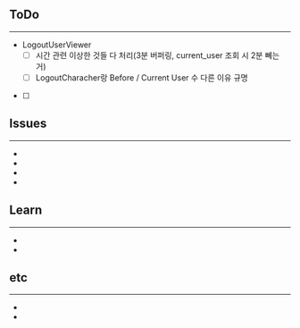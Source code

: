 ## ToDo
---
- LogoutUserViewer
	- [ ] 시간 관련 이상한 것들 다 처리(3분 버퍼링, current_user 조회 시 2분 뻬는 거)
	- [ ] LogoutCharacher랑 Before / Current User 수 다른 이유 규명
- [ ] 


## Issues
---
- 
- 
- 
- 

## Learn
---
- 
- 


## etc
---
- 
- 
